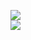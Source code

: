 [![](https://img.shields.io/badge/Made%20With-Github%20Spray-lightgrey.svg?style=for-the-badge&logo=github)](https://github.com/Annihil/github-spray#996)  
[![](https://i.imgur.com/2DrTn0Z.gif)](https://github.com/Annihil/github-spray)